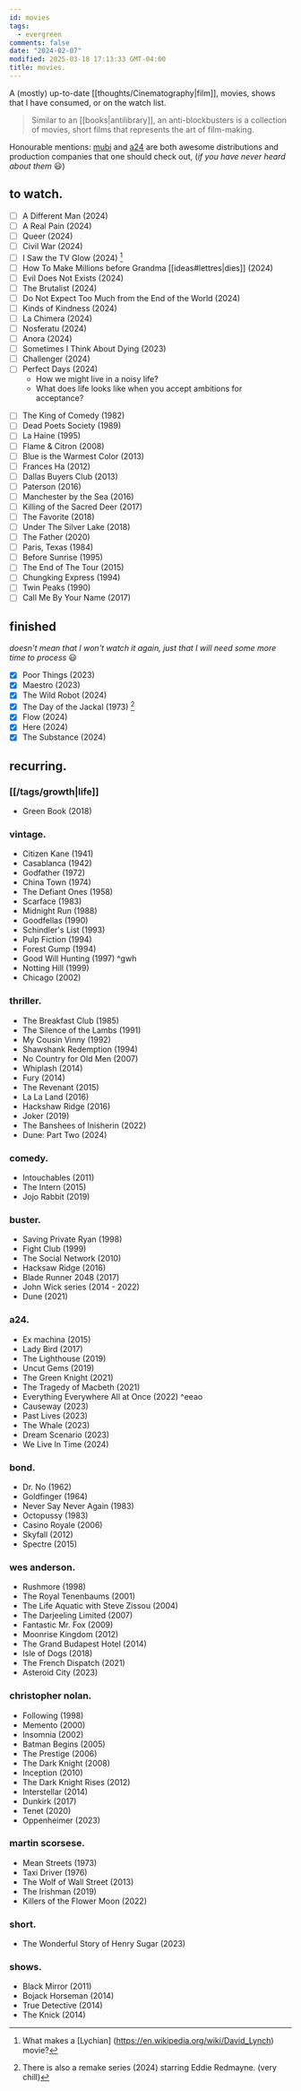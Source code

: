 ```yaml
---
id: movies
tags:
  - evergreen
comments: false
date: "2024-02-07"
modified: 2025-03-18 17:13:33 GMT-04:00
title: movies.
---
```


A (mostly) up-to-date [[thoughts/Cinematography|film]], movies, shows that I have consumed, or on the watch list.

> Similar to an [[books|antilibrary]], an anti-blockbusters is a collection of movies, short films that represents the art of film-making.

Honourable mentions: [mubi](https://mubi.com/en/ca) and [a24](https://a24films.com/) are both awesome distributions and production companies that one should check out, (_if you have never heard about them_ :smiley:)

## to watch.

- [ ] A Different Man (2024)
- [ ] A Real Pain (2024)
- [ ] Queer (2024)
- [ ] Civil War (2024)
- [ ] I Saw the TV Glow (2024) [^lychian]
- [ ] How To Make Millions before Grandma [[ideas#lettres|dies]] (2024)
- [ ] Evil Does Not Exists (2024)
- [ ] The Brutalist (2024)
- [ ] Do Not Expect Too Much from the End of the World (2024)
- [ ] Kinds of Kindness (2024)
- [ ] La Chimera (2024)
- [ ] Nosferatu (2024)
- [ ] Anora (2024)
- [ ] Sometimes I Think About Dying (2023)
- [ ] Challenger (2024)
- [ ] Perfect Days (2024)
  - How we might live in a noisy life?
  - What does life looks like when you accept ambitions for acceptance?

[^lychian]: What makes a [Lychian] (https://en.wikipedia.org/wiki/David_Lynch) movie?

- [ ] The King of Comedy (1982)
- [ ] Dead Poets Society (1989)
- [ ] La Haine (1995)
- [ ] Flame & Citron (2008)
- [ ] Blue is the Warmest Color (2013)
- [ ] Frances Ha (2012)
- [ ] Dallas Buyers Club (2013)
- [ ] Paterson (2016)
- [ ] Manchester by the Sea (2016)
- [ ] Killing of the Sacred Deer (2017)
- [ ] The Favorite (2018)
- [ ] Under The Silver Lake (2018)
- [ ] The Father (2020)
- [ ] Paris, Texas (1984)
- [ ] Before Sunrise (1995)
- [ ] The End of The Tour (2015)
- [ ] Chungking Express (1994)
- [ ] Twin Peaks (1990)
- [ ] Call Me By Your Name (2017)

## finished

_doesn't mean that I won't watch it again, just that I will need some more time to process_ :smiley:

- [x] Poor Things (2023)
- [x] Maestro (2023)
- [x] The Wild Robot (2024)
- [x] The Day of the Jackal (1973) [^remake]
- [x] Flow (2024)
- [x] Here (2024)
- [x] The Substance (2024)

[^remake]: There is also a remake series (2024) starring Eddie Redmayne. (very chill)

## recurring.

### [[/tags/growth|life]]

- Green Book (2018)

### vintage.

- Citizen Kane (1941)
- Casablanca (1942)
- Godfather (1972)
- China Town (1974)
- The Defiant Ones (1958)
- Scarface (1983)
- Midnight Run (1988)
- Goodfellas (1990)
- Schindler's List (1993)
- Pulp Fiction (1994)
- Forest Gump (1994)
- Good Will Hunting (1997) ^gwh
- Notting Hill (1999)
- Chicago (2002)

### thriller.

- The Breakfast Club (1985)
- The Silence of the Lambs (1991)
- My Cousin Vinny (1992)
- Shawshank Redemption (1994)
- No Country for Old Men (2007)
- Whiplash (2014)
- Fury (2014)
- The Revenant (2015)
- La La Land (2016)
- Hackshaw Ridge (2016)
- Joker (2019)
- The Banshees of Inisherin (2022)
- Dune: Part Two (2024)

### comedy.

- Intouchables (2011)
- The Intern (2015)
- Jojo Rabbit (2019)

### buster.

- Saving Private Ryan (1998)
- Fight Club (1999)
- The Social Network (2010)
- Hacksaw Ridge (2016)
- Blade Runner 2048 (2017)
- John Wick series (2014 - 2022)
- Dune (2021)

### a24.

- Ex machina (2015)
- Lady Bird (2017)
- The Lighthouse (2019)
- Uncut Gems (2019)
- The Green Knight (2021)
- The Tragedy of Macbeth (2021)
- Everything Everywhere All at Once (2022) ^eeao
- Causeway (2023)
- Past Lives (2023)
- The Whale (2023)
- Dream Scenario (2023)
- We Live In Time (2024)

### bond.

- Dr. No (1962)
- Goldfinger (1964)
- Never Say Never Again (1983)
- Octopussy (1983)
- Casino Royale (2006)
- Skyfall (2012)
- Spectre (2015)

### wes anderson.

- Rushmore (1998)
- The Royal Tenenbaums (2001)
- The Life Aquatic with Steve Zissou (2004)
- The Darjeeling Limited (2007)
- Fantastic Mr. Fox (2009)
- Moonrise Kingdom (2012)
- The Grand Budapest Hotel (2014)
- Isle of Dogs (2018)
- The French Dispatch (2021)
- Asteroid City (2023)

### christopher nolan.

- Following (1998)
- Memento (2000)
- Insomnia (2002)
- Batman Begins (2005)
- The Prestige (2006)
- The Dark Knight (2008)
- Inception (2010)
- The Dark Knight Rises (2012)
- Interstellar (2014)
- Dunkirk (2017)
- Tenet (2020)
- Oppenheimer (2023)

### martin scorsese.

- Mean Streets (1973)
- Taxi Driver (1976)
- The Wolf of Wall Street (2013)
- The Irishman (2019)
- Killers of the Flower Moon (2022)

### short.

- The Wonderful Story of Henry Sugar (2023)

### shows.

- Black Mirror (2011)
- Bojack Horseman (2014)
- True Detective (2014)
- The Knick (2014)
